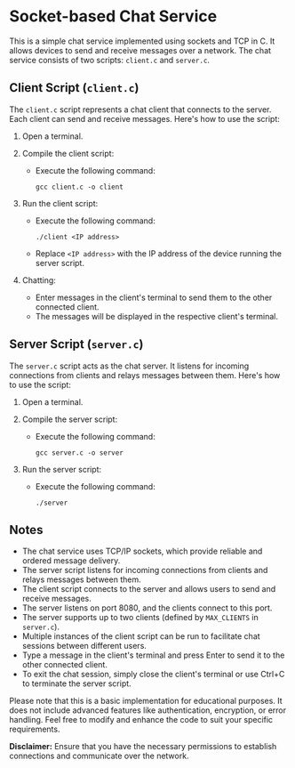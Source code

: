 # Socket-based Chat Service

This is a simple chat service implemented using sockets and TCP in C. It allows devices to send and receive messages over a network. The chat service consists of two scripts: `client.c` and `server.c`.

## Client Script (`client.c`)

The `client.c` script represents a chat client that connects to the server. Each client can send and receive messages. Here's how to use the script:

1. Open a terminal.

2. Compile the client script:
   - Execute the following command:
     ```
     gcc client.c -o client
     ```

3. Run the client script:
   - Execute the following command:
     ```
     ./client <IP address>
     ```
   - Replace `<IP address>` with the IP address of the device running the server script.

4. Chatting:
   - Enter messages in the client's terminal to send them to the other connected client.
   - The messages will be displayed in the respective client's terminal.

## Server Script (`server.c`)

The `server.c` script acts as the chat server. It listens for incoming connections from clients and relays messages between them. Here's how to use the script:

1. Open a terminal.

2. Compile the server script:
   - Execute the following command:
     ```
     gcc server.c -o server
     ```

3. Run the server script:
   - Execute the following command:
     ```
     ./server
     ```

## Notes

- The chat service uses TCP/IP sockets, which provide reliable and ordered message delivery.
- The server script listens for incoming connections from clients and relays messages between them.
- The client script connects to the server and allows users to send and receive messages.
- The server listens on port 8080, and the clients connect to this port.
- The server supports up to two clients (defined by `MAX_CLIENTS` in `server.c`).
- Multiple instances of the client script can be run to facilitate chat sessions between different users.
- Type a message in the client's terminal and press Enter to send it to the other connected client.
- To exit the chat session, simply close the client's terminal or use Ctrl+C to terminate the server script.

Please note that this is a basic implementation for educational purposes. It does not include advanced features like authentication, encryption, or error handling. Feel free to modify and enhance the code to suit your specific requirements.

**Disclaimer:** Ensure that you have the necessary permissions to establish connections and communicate over the network.
